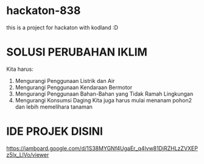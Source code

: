 # hackaton-838
this is a project for hackaton with kodland :D

# SOLUSI PERUBAHAN IKLIM
Kita harus:
1. Mengurangi Penggunaan Listrik dan Air
2. Mengurangi Penggunaan Kendaraan Bermotor
3. Mengurangi Penggunaan Bahan-Bahan yang Tidak Ramah Lingkungan
4. Mengurangi Konsumsi Daging
Kita juga harus mulai menanam pohon2 dan lebih memelihara tanaman

# IDE PROJEK DISINI
https://jamboard.google.com/d/1S38MYGNf4UgaEr_q4lvw81DjRZHLzZVXEPz5lx_LlVo/viewer

